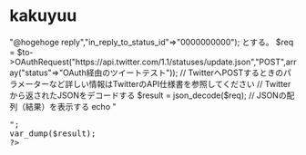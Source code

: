 kakuyuu
=======
<?php
// twitteroauth.phpを読み込む。パスはあなたが置いた適切な場所に変更してください
require_once("twitteroauth.php");

// Consumer keyの値
$consumer_key = "X44sZ5xg27SsnrQwLHIPWO55l";
// Consumer secretの値
$consumer_secret = "v9T6O0rotp2j2GsIcIgxWKdkPjIvF3Jpi7A7utz4oupgyxp9cC";
// Access Tokenの値
$access_token = "2881882430-AlDTWW4vEHWnTXxav1LnGansQpZJ75uPmnyTJ3v";
// Access Token Secretの値
$access_token_secret = "x2GunLHFdRij5AsBR9TB2XEkqes04torl9bjnPzNAC412";

// OAuthオブジェクト生成
$to = new TwitterOAuth($consumer_key,$consumer_secret,$access_token,$access_token_secret);

// TwitterへPOSTする。パラメーターは配列に格納する
// in_reply_to_status_idを指定するのならば array("status"=>"@hogehoge reply","in_reply_to_status_id"=>"0000000000"); とする。
$req = $to->OAuthRequest("https://api.twitter.com/1.1/statuses/update.json","POST",array("status"=>"OAuth経由のツイートテスト"));
// TwitterへPOSTするときのパラメーターなど詳しい情報はTwitterのAPI仕様書を参照してください

// Twitterから返されたJSONをデコードする
$result = json_decode($req);
// JSONの配列（結果）を表示する
echo "<pre>";
var_dump($result);
?>
